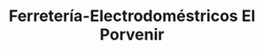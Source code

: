 ---
title: "Ferretería-Electrodoméstricos El Porvenir"
url: /cehegin/ferreteria-electrodomestricos-el-porvenir/
shop: Haushaltsgeräte
---